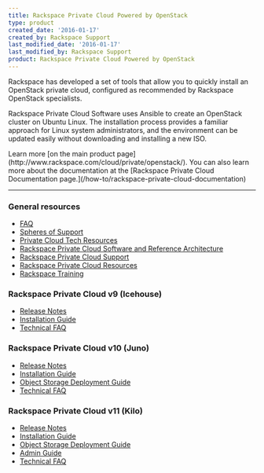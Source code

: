 ```yaml
---
title: Rackspace Private Cloud Powered by OpenStack
type: product
created_date: '2016-01-17'
created_by: Rackspace Support
last_modified_date: '2016-01-17'
last_modified_by: Rackspace Support
product: Rackspace Private Cloud Powered by OpenStack
---
```


<p class="lead" markdown="1">Rackspace has developed a set of tools that allow you to quickly install an OpenStack private cloud, configured as recommended by Rackspace OpenStack specialists.</p>

<p class="lead" markdown="1">Rackspace Private Cloud Software uses Ansible to create an OpenStack cluster on Ubuntu Linux. The installation process provides a familiar approach for Linux system administrators, and the environment can be updated easily without downloading and installing a new ISO.</p>

<p class="lead" markdown="1">Learn more [on the main product page](http://www.rackspace.com/cloud/private/openstack/). You can also learn more about the documentation at the [Rackspace Private Cloud Documentation page.](/how-to/rackspace-private-cloud-documentation)</p>

<hr />

###  General resources

- [FAQ](/how-to/rpc-openstack-faq)
- [Spheres of Support](/how-to/rackspace-private-cloud-spheres-of-support)
- [Private Cloud Tech Resources](/how-to/private-cloud-tech-resources)
- [Rackspace Private Cloud Software and Reference Architecture](http://www.rackspace.com/cloud/private/openstack/software/)
- [Rackspace Private Cloud Support](http://www.rackspace.com/cloud/private/openstack/support/)
- [Rackspace Private Cloud Resources](http://www.rackspace.com/cloud/private/openstack/resources/)
- [Rackspace Training](http://training.rackspace.com/)

###  Rackspace Private Cloud v9 (Icehouse)

- [Release Notes](http://docs.rackspace.com/rpc/api/v9/bk-rpc-releasenotes/content/rpc-common-front.html)
- [Installation Guide](http://docs.rackspace.com/rpc/api/v9/bk-rpc-installation/content/rpc-common-front.html)
- [Technical FAQ](http://docs.rackspace.com/rpc/api/v9/rpc-faq-v9/content/rpc-common-front.html)

###  Rackspace Private Cloud v10 (Juno)

- [Release Notes](http://docs.rackspace.com/rpc/api/v10/bk-rpc-v10-releasenotes/content/rpc-common-front.html)
- [Installation Guide](http://docs.rackspace.com/rpc/api/v10/bk-rpc-installation/content/rpc-common-front.html)
- [Object Storage Deployment Guide](http://docs.rackspace.com/rpc/api/v10/bk-rpc-swift/content/ch-object-storage-overview.html)
- [Technical FAQ](http://docs.rackspace.com/rpc/api/v9/rpc-faq-v9/content/rpc-common-front.html)

###  Rackspace Private Cloud v11 (Kilo)

- [Release Notes](http://docs.rackspace.com/rpc/api/v11/bk-rpc-releasenotes/content/rpc-common-front.html)
- [Installation Guide](http://docs.rackspace.com/rpc/api/v11/bk-rpc-installation/content/rpc-common-front.html)
- [Object Storage Deployment Guide](http://docs.rackspace.com/rpc/api/v11/bk-rpc-swift/content/ch-object-storage-overview.html)
- [Admin Guide](http://docs.rackspace.com/rpc/api/v11/bk-rpc-admin/content/rpc-common-front.html)
- [Technical FAQ](http://docs.rackspace.com/rpc/api/v11/bk-rpc-faq/content/rpc-common-front.html)
